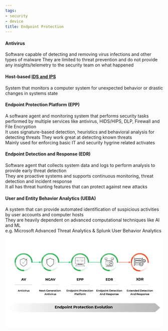 ```yaml
---
tags:
- security
- device
title: Endpoint Protection
---
```


#### Antivirus
Software capable of detecting and removing virus infections and other types of malware
They are limited to threat prevention and do not provide any insights/telemetry to the security team on what happened

#### Host-based [IDS and IPS](../../computer-networks/network-security/ids-and-ips.md)
System that monitors a computer system for unexpected behavior or drastic changes in systems state  

#### Endpoint Protection Platform (EPP)
A software agent and monitoring system that performs security tasks performed by multiple services like antivirus, HIDS/HIPS, DLP, Firewall and File Encryption  
It uses signature-based detection, heuristics and behavioral analysis for detecting threats   They work great at detecting known threats  
Mainly used for enforcing basic IT and security hygrine related activates

#### Endpoint Detection and Response (EDR)
Software agent that collects system data and logs to perform analysis to provide early threat detection  
They are proactive systems and supports continuous monitoring, threat detection and incident response  
It all has threat hunting features that can protect against new attacks

#### User and Entity Behavior Analytics (UEBA)
A system that can provide automated identification of suspicious activities by user accounts and computer hosts  
They are heavily dependent on advanced computational techniques like AI and ML  
e.g. Microsoft Advanced Threat Analytics & Splunk User Behavior Analytics

![endpoint-security-evolution|540](../images/endpoint-security-evolution.webp)
